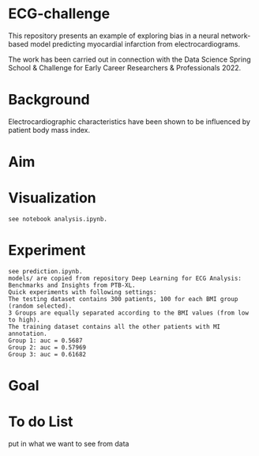 # ECG-challenge
This repository presents an example of exploring bias in a 
neural network-based model predicting myocardial infarction from electrocardiograms.

The work has been carried out in connection with the Data Science Spring School & Challenge for Early Career Researchers & Professionals 2022.

# Background
Electrocardiographic characteristics have been shown to be influenced by patient body mass index. 


# Aim





# Visualization
    see notebook analysis.ipynb.  
# Experiment
    see prediction.ipynb.
    models/ are copied from repository Deep Learning for ECG Analysis: Benchmarks and Insights from PTB-XL.
    Quick experiments with following settings:  
    The testing dataset contains 300 patients, 100 for each BMI group (random selected). 
    3 Groups are equally separated according to the BMI values (from low to high). 
    The training dataset contains all the other patients with MI annotation.
    Group 1: auc = 0.5687
    Group 2: auc = 0.57969
    Group 3: auc = 0.61682
# Goal
# To do List
put in what we want to see from data

